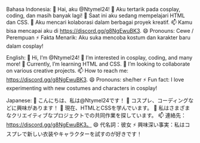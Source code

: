 Bahasa Indonesia:
👋 Hai, aku @Ntymel24!
👀 Aku tertarik pada cosplay, coding, dan masih banyak lagi!
🌱 Saat ini aku sedang mempelajari HTML dan CSS.
💞️ Aku mencari kolaborasi dalam berbagai proyek kreatif.
📫 Kamu bisa mencapai aku di https://discord.gg/g8NgEwuBK3.
😄 Pronouns: Cewe / Perempuan
⚡ Fakta Menarik: Aku suka mencoba kostum dan karakter baru dalam cosplay!

English:
👋 Hi, I’m @Ntymel24!
👀 I’m interested in cosplay, coding, and many more!
🌱 Currently, I’m learning HTML and CSS.
💞️ I’m looking to collaborate on various creative projects.
📫 How to reach me: https://discord.gg/g8NgEwuBK3.
😄 Pronouns: she/her
⚡ Fun fact: I love experimenting with new costumes and characters in cosplay!

Japanese:
👋 こんにちは、私は@Ntymel24です！
👀 コスプレ、コーディングなどに興味があります！
🌱 現在、HTMLとCSSを学んでいます。
💞️ 私はさまざまなクリエイティブなプロジェクトでの共同作業を探しています。
📫 連絡先：https://discord.gg/g8NgEwuBK3。
😄 代名詞：彼女
⚡ 興味深い事実：私はコスプレで新しい衣装やキャラクターを試すのが好きです！
